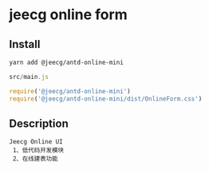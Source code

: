 # jeecg online form


## Install

```bash
yarn add @jeecg/antd-online-mini
```

```javascript
src/main.js

require('@jeecg/antd-online-mini')
require('@jeecg/antd-online-mini/dist/OnlineForm.css')
```

## Description

```
Jeecg Online UI
 1、低代码开发模块 
 2、在线建表功能
```